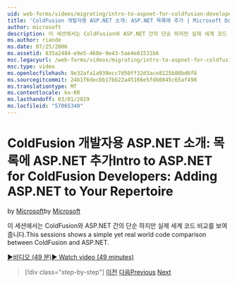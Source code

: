 ```yaml
---
uid: web-forms/videos/migrating/intro-to-aspnet-for-coldfusion-developers-adding-aspnet-to-your-repertoire
title: 'ColdFusion 개발자용 ASP.NET 소개: ASP.NET 목록에 추가 | Microsoft Docs'
author: microsoft
description: 이 세션에서는 ColdFusion와 ASP.NET 간의 단순 하지만 실제 세계 코드 비교를 보여 줍니다.
ms.author: riande
ms.date: 07/25/2006
ms.assetid: 835a2484-e9e5-468e-9e43-5ae4e61531b6
msc.legacyurl: /web-forms/videos/migrating/intro-to-aspnet-for-coldfusion-developers-adding-aspnet-to-your-repertoire
msc.type: video
ms.openlocfilehash: 9e32afa1a939ecc7d50ff32d3ace8125b80bd6f8
ms.sourcegitcommit: 24b1f6decbb17bb22a45166e5fdb0845c65af498
ms.translationtype: MT
ms.contentlocale: ko-KR
ms.lasthandoff: 03/01/2019
ms.locfileid: "57065340"
---
```

<a name="intro-to-aspnet-for-coldfusion-developers-adding-aspnet-to-your-repertoire"></a><span data-ttu-id="2c593-103">ColdFusion 개발자용 ASP.NET 소개: 목록에 ASP.NET 추가</span><span class="sxs-lookup"><span data-stu-id="2c593-103">Intro to ASP.NET for ColdFusion Developers: Adding ASP.NET to Your Repertoire</span></span>
====================
<span data-ttu-id="2c593-104">by [Microsoft](https://github.com/microsoft)</span><span class="sxs-lookup"><span data-stu-id="2c593-104">by [Microsoft](https://github.com/microsoft)</span></span>

<span data-ttu-id="2c593-105">이 세션에서는 ColdFusion와 ASP.NET 간의 단순 하지만 실제 세계 코드 비교를 보여 줍니다.</span><span class="sxs-lookup"><span data-stu-id="2c593-105">This sessions shows a simple yet real world code comparison between ColdFusion and ASP.NET.</span></span>

[<span data-ttu-id="2c593-106">&#9654;비디오 (49 분)</span><span class="sxs-lookup"><span data-stu-id="2c593-106">&#9654; Watch video (49 minutes)</span></span>](https://channel9.msdn.com/Blogs/ASP-NET-Site-Videos/intro-to-aspnet-for-coldfusion-developers-adding-aspnet-to-your-repertoire)

> [!div class="step-by-step"]
> <span data-ttu-id="2c593-107">[이전](intro-to-aspnet-for-jsp-developers-building-applications.md)
> [다음](introduction-to-aspnet-for-coldfusion-developers-building-an-aspnet-application.md)</span><span class="sxs-lookup"><span data-stu-id="2c593-107">[Previous](intro-to-aspnet-for-jsp-developers-building-applications.md)
[Next](introduction-to-aspnet-for-coldfusion-developers-building-an-aspnet-application.md)</span></span>
